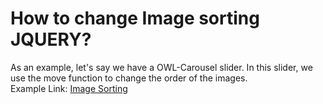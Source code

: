 # How to change Image sorting JQUERY?
As an example, let's say we have a OWL-Carousel slider. In this slider, we use the move function to change the order of the images.<br>
Example Link: <a href="http://developer.oguzhansengul.com/image-sorting/" target="_blank">Image Sorting</a>
